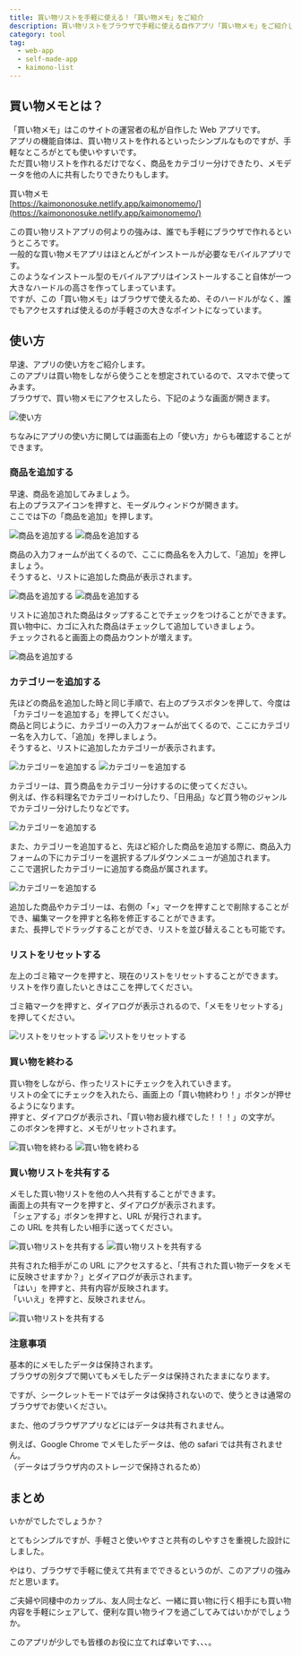 ```yaml
---
title: 買い物リストを手軽に使える！「買い物メモ」をご紹介
description: 買い物リストをブラウザで手軽に使える自作アプリ「買い物メモ」をご紹介します。このアプリはブラウザで簡単に使うことができて、リストのカテゴリー分けや買い物データの共有も可能です。
category: tool
tag:
  - web-app
  - self-made-app
  - kaimono-list
---
```


## 買い物メモとは？

「買い物メモ」はこのサイトの運営者の私が自作した Web アプリです。<br>
アプリの機能自体は、買い物リストを作れるといったシンプルなものですが、手軽なところがとても使いやすいです。<br>
ただ買い物リストを作れるだけでなく、商品をカテゴリー分けできたり、メモデータを他の人に共有したりできたりもします。<br>

買い物メモ<br>
[https://kaimononosuke.netlify.app/kaimonomemo/](https://kaimononosuke.netlify.app/kaimonomemo/)

この買い物リストアプリの何よりの強みは、誰でも手軽にブラウザで作れるというところです。<br>
一般的な買い物メモアプリはほとんどがインストールが必要なモバイルアプリです。<br>
このようなインストール型のモバイルアプリはインストールすること自体が一つ大きなハードルの高さを作ってしまっています。<br>
ですが、この「買い物メモ」はブラウザで使えるため、そのハードルがなく、誰でもアクセスすれば使えるのが手軽さの大きなポイントになっています。

## 使い方

早速、アプリの使い方をご紹介します。<br>
このアプリは買い物をしながら使うことを想定されているので、スマホで使ってみます。<br>
ブラウザで、買い物メモにアクセスしたら、下記のような画面が開きます。

<img src="/image/IMG_9204.png" style="max-width: 300px;" alt="使い方">

ちなみにアプリの使い方に関しては画面右上の「使い方」からも確認することができます。

### 商品を追加する

早速、商品を追加してみましょう。<br>
右上のプラスアイコンを押すと、モーダルウィンドウが開きます。<br>
ここでは下の「商品を追加」を押します。

<div class="row">
<img src="/image/IMG_9204_2.png" style="max-width: 300px;" alt="商品を追加する">
<img src="/image/IMG_9205.png" style="max-width: 300px;" alt="商品を追加する">
</div>

商品の入力フォームが出てくるので、ここに商品名を入力して、「追加」を押しましょう。<br>
そうすると、リストに追加した商品が表示されます。

<div class="row">
<img src="/image/IMG_9206.png" style="max-width: 300px;" alt="商品を追加する">
<img src="/image/IMG_9223.png" style="max-width: 300px;" alt="商品を追加する">
</div>

リストに追加された商品はタップすることでチェックをつけることができます。<br>
買い物中に、カゴに入れた商品はチェックして追加していきましょう。<br>
チェックされると画面上の商品カウントが増えます。

<img src="/image/IMG_9208.png" style="max-width: 300px;" alt="商品を追加する">

### カテゴリーを追加する

先ほどの商品を追加した時と同じ手順で、右上のプラスボタンを押して、今度は「カテゴリーを追加する」を押してください。<br>
商品と同じように、カテゴリーの入力フォームが出てくるので、ここにカテゴリー名を入力して、「追加」を押しましょう。<br>
そうすると、リストに追加したカテゴリーが表示されます。

<div class="row">
<img src="/image/IMG_9224.png" style="max-width: 300px;" alt="カテゴリーを追加する">
<img src="/image/IMG_9225.png" style="max-width: 300px;" alt="カテゴリーを追加する">
</div>

カテゴリーは、買う商品をカテゴリー分けするのに使ってください。<br>
例えば、作る料理名でカテゴリーわけしたり、「日用品」など買う物のジャンルでカテゴリー分けしたりなどです。

<img src="/image/IMG_9221.png" style="max-width: 300px;" alt="カテゴリーを追加する">

また、カテゴリーを追加すると、先ほど紹介した商品を追加する際に、商品入力フォームの下にカテゴリーを選択するプルダウンメニューが追加されます。<br>
ここで選択したカテゴリーに追加する商品が属されます。

<img src="/image/IMG_9212.png" style="max-width: 300px;" alt="カテゴリーを追加する">

追加した商品やカテゴリーは、右側の「×」マークを押すことで削除することができ、編集マークを押すと名称を修正することができます。<br>
また、長押しでドラッグすることができ、リストを並び替えることも可能です。

### リストをリセットする

左上のゴミ箱マークを押すと、現在のリストをリセットすることができます。<br>
リストを作り直したいときはここを押してください。<br>

ゴミ箱マークを押すと、ダイアログが表示されるので、「メモをリセットする」を押してください。

<div class="row">
<img src="/image/IMG_9226.png" style="max-width: 300px;" alt="リストをリセットする">
<img src="/image/IMG_9214.png" style="max-width: 300px;" alt="リストをリセットする">
</div>

### 買い物を終わる

買い物をしながら、作ったリストにチェックを入れていきます。<br>
リストの全てにチェックを入れたら、画面上の「買い物終わり！」ボタンが押せるようになります。<br>
押すと、ダイアログが表示され、「買い物お疲れ様でした！！！」の文字が。<br>
このボタンを押すと、メモがリセットされます。

<div class="row">
<img src="/image/IMG_9215.png" style="max-width: 300px;" alt="買い物を終わる">
<img src="/image/IMG_9216.png" style="max-width: 300px;" alt="買い物を終わる">
</div>

### 買い物リストを共有する

メモした買い物リストを他の人へ共有することができます。<br>
画面上の共有マークを押すと、ダイアログが表示されます。<br>
「シェアする」ボタンを押すと、URL が発行されます。<br>
この URL を共有したい相手に送ってください。

<div class="row">
<img src="/image/IMG_9217.png" style="max-width: 300px;" alt="買い物リストを共有する">
<img src="/image/IMG_9218.png" style="max-width: 300px;" alt="買い物リストを共有する">
</div>

共有された相手がこの URL にアクセスすると、「共有された買い物データをメモに反映させますか？」とダイアログが表示されます。<br>
「はい」を押すと、共有内容が反映されます。<br>
「いいえ」を押すと、反映されません。

<img src="/image/IMG_9219.png" style="max-width: 300px;" alt="買い物リストを共有する">

### 注意事項

基本的にメモしたデータは保持されます。<br>
ブラウザの別タブで開いてもメモしたデータは保持されたままになります。

ですが、シークレットモードではデータは保持されないので、使うときは通常のブラウザでお使いください。

また、他のブラウザアプリなどにはデータは共有されません。

例えば、Google Chrome でメモしたデータは、他の safari では共有されません。<br>
（データはブラウザ内のストレージで保持されるため）

## まとめ

いかがでしたでしょうか？

とてもシンプルですが、手軽さと使いやすさと共有のしやすさを重視した設計にしました。

やはり、ブラウザで手軽に使えて共有までできるというのが、このアプリの強みだと思います。

ご夫婦や同棲中のカップル、友人同士など、一緒に買い物に行く相手にも買い物内容を手軽にシェアして、便利な買い物ライフを過ごしてみてはいかがでしょうか。

このアプリが少しでも皆様のお役に立てれば幸いです、、、。
